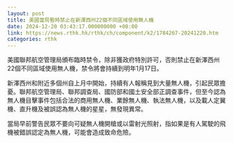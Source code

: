 ```yaml
---
layout: post
title: 美國當局暫時禁止在新澤西州22個不同區域使用無人機
date: 2024-12-20 03:43:17.000000000 +08:00
link: https://news.rthk.hk/rthk/ch/component/k2/1784267-20241220.htm
categories: rthk
---
```


美國聯邦航空管理局頒布臨時禁令，除非獲政府特別許可，否則禁止在新澤西州22個不同區域使用無人機，禁令將會持續到明年1月17日。

新澤西州和附近多個州自上月中開始，持續有人報稱見到大量無人機，引起民眾擔憂。聯邦航空管理局、聯邦調查局、國防部和國土安全部正調查事件，但至今認為無人機目擊事件包括合法的商用無人機、業餘無人機、執法無人機，以及載人定翼機、直升機及被誤認為無人機的星星，無發現異常。

當局早前警告民眾不要向可疑無人機開槍或以雷射光照射，指如果是有人駕駛的飛機被錯誤認定為無人機，可能會造成致命危險。
